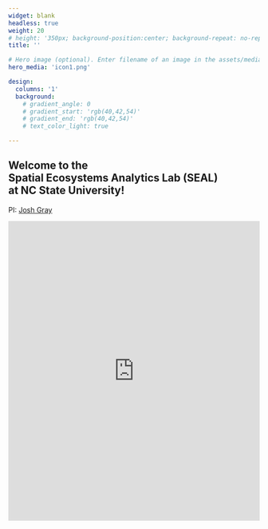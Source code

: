 ```yaml
---
widget: blank
headless: true
weight: 20
# height: '350px; background-position:center; background-repeat: no-repeat; background-size: cover'
title: ''

# Hero image (optional). Enter filename of an image in the assets/media/ folder.
hero_media: 'icon1.png'

design:
  columns: '1'
  background:
    # gradient_angle: 0
    # gradient_start: 'rgb(40,42,54)'
    # gradient_end: 'rgb(40,42,54)'
    # text_color_light: true

---
```

## Welcome to the <br>Spatial Ecosystems Analytics Lab (SEAL) <br> at NC State University!
PI: [Josh Gray](../authors/admin)


<iframe width="100%" height="600" frameborder="0" title="Felt Map" src="https://felt.com/embed/map/SEAL-LAB-Fz6qw7QbS3i9BAffnb2pTrB?loc=35.783972,-78.671732,16z"></iframe>
